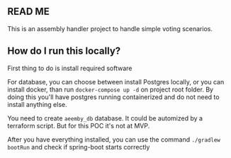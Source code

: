 READ ME
---

This is an assembly handler project to handle simple voting scenarios.

How do I run this locally?
---

First thing to do is install required software

For database, you can choose between install Postgres locally, or you can install docker, than run `docker-compose up -d` on project root folder.
By doing this you'll have postgres running containerized and do not need to install anything else.

You need to create `aeemby_db` database. It could be automized by a terraform script. But for this POC it's not at MVP.

After you have everything installed, you can use the command `./gradlew bootRun` and check if spring-boot starts correctly 